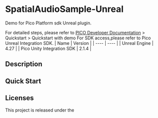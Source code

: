 # SpatialAudioSample-Unreal
Demo for Pico Platform sdk Unreal plugin.

For detailed steps, please refer to [PICO Developer Documentation](https://developer-global.pico-interactive.com/document/ue4) > Quickstart > Quickstart with demo
For SDK access,please refer to Pico Unreal Integration SDK.
| Name  | Version    |
| ----  |  ----      |
| Unreal Engine | 4.27 |
| Pico Unity Integration SDK | 2.1.4 |
## Description


## Quick Start


## Licenses
This project is released under the
